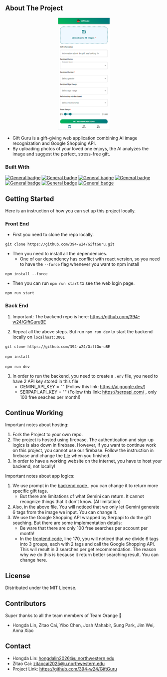 <!--
*** Thanks for checking out the Best-README-Template. If you have a suggestion
*** that would make this better, please fork the repo and create a pull request
*** or simply open an issue with the tag "enhancement".
*** Don't forget to give the project a star!
*** Thanks again! Now go create something AMAZING! :D
-->

<!-- ABOUT THE PROJECT -->

## About The Project

<p align="center" width="100%">
 <img width="33%" src="https://raw.githubusercontent.com/Hongda-OSU/PicGo-2.3.1/master/img183237.png" />
</p>

- Gift Guru is a gift-giving web application combining AI image recognization and Google Shopping API. 
- By uploading photos of your loved one enjoys, the AI analyzes the image and suggest the perfect, stress-free gift. 

### Built With

[![General badge](https://img.shields.io/badge/react-%2320232a.svg?style=for-the-badge&logo=react&logoColor=%2361DAFB)](https://shields.io/) [![General badge](https://img.shields.io/badge/HTML5-E34F26?style=for-the-badge&logo=html5&logoColor=white)](https://shields.io/) [![General badge](https://img.shields.io/badge/CSS3-1572B6?style=for-the-badge&logo=css3&logoColor=white)](https://shields.io/) [![General badge](https://img.shields.io/badge/JavaScript-F7DF1E?style=for-the-badge&logo=javascript&logoColor=black)](https://shields.io/) [![General badge](https://img.shields.io/badge/materialui-%230081CB.svg?style=for-the-badge&logo=material-ui&logoColor=white)](https://shields.io/) [![General badge](https://img.shields.io/badge/AWS-%23FF9900.svg?style=for-the-badge&logo=amazon-aws&logoColor=white)](https://shields.io/) [![General badge](https://img.shields.io/badge/firebase-%23039BE5.svg?style=for-the-badge&logo=firebase)](https://shields.io/)

<!-- GETTING STARTED -->

## Getting Started

Here is an instruction of how you can set up this project locally.

### Front End

- First you need to clone the repo locally.

```
git clone https://github.com/394-w24/GiftGuru.git
```

- Then you need to install all the dependencies.
  - One of our dependency has conflict with react version, so you need to have the `--force` flag whenever you want to npm install

```
npm install --force
```

- Then you can run `npm run start` to see the web login page.

```
npm run start
```

### Back End

1. Important: The backend repo is here: https://github.com/394-w24/GiftGuruBE
   
2. Repeat all the above steps. But run `npm run dev` to start the backend locally on `localhost:3001`

```
git clone https://github.com/394-w24/GiftGuruBE

npm install

npm run dev
```

3. In order to run the backend, you need to create a `.env` file, you need to have 2 API key stored in this file
   - GEMINI_API_KEY = "" (Follow this link: https://ai.google.dev/) 
   - SERPAPI_API_KEY = "" (Follow this link: https://serpapi.com/ , only 100 free seaches per month!) 

<!-- USAGE EXAMPLES -->

## Continue Working

Important notes about hosting:

1. Fork the Project to your own repo.
2. The project is hosted using firebase. The authentication and sign-up logics is also down in firebase. However, if you want to continue work on this project, you cannot use our firebase. Follow the instruction in firebase and change the [file](https://github.com/394-w24/GiftGuru/blob/master/utilities/firebase.js) when you finished.
3. In order to have a working website on the internet, you have to host your backend, not locally! 


Important notes about app logics:

1. We use prompt in the [backend code ](https://github.com/394-w24/GiftGuruBE/blob/main/routes/gemini.js), you can change it to return more specific gift tags.
   - But there are limitations of what Gemini can return. It cannot recognize things that it don't know. (AI limitation)
2. Also, in the above file. You will noticed that we only let Gemini generate 6 tags from the image we input. You can change it.
3. We use the Google Shopping API wrapped by Serpapi to do the gift seaching. But there are some implementation details:
   - Be ware that there are only 100 free searches per account per month!
   - In the [frontend code](https://github.com/394-w24/GiftGuru/blob/master/src/components/homePage/homePage.jsx), line 170, you will noticed that we divide 6 tags into 3 groups, each with 2 tags and call the Google Shopping API. This will result in 3 searches per get recommendation. The reason why we do this is because it return better searching result. You can change here.
   
<!-- ISSUES -->

<!-- ## Known Issues

1. The Homepage cannot save the local images uploaded, when you go back from the Recommendation page. -->

<!-- LICENSE -->

## License

Distributed under the MIT License.

<!-- CONTRIBUTORS -->

## Contributors

Super thanks to all the team members of Team Orange 💖
  - Hongda Lin, Zitao Cai, Yibo Chen, Josh Mahabir, Sung Park, Jim Wei, Anna Xiao

<!-- CONTACT -->

## Contact

- Hongda Lin: hongdalin2026@u.northwestern.edu
- Zitao Cai: zitaocai2025@u.northwestern.edu
- Project Link: https://github.com/394-w24/GiftGuru
